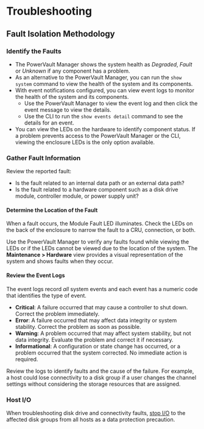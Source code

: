 # Troubleshooting

## Fault Isolation Methodology

### Identify the Faults

- The PowerVault Manager shows the system health as *Degraded*, *Fault* or *Unknown* if any component has a problem.
- As an alternative to the PowerVault Manager, you can run the `show system` command to view the health of the system and its components.
- With event notifications configured, you can view event logs to monitor the health of the system and its components.
    - Use the PowerVault Manager to view the event log and then click the event message to view the details.
    - Use the CLI to run the `show events detail` command to see the details for an event.
- You can view the LEDs on the hardware to identify component status. If a problem prevents access to the PowerVault Manager or the CLI, viewing the enclosure LEDs is the only option available.

### Gather Fault Information

Review the reported fault:

- Is the fault related to an internal data path or an external data path?
- Is the fault related to a hardware component such as a disk drive module, controller module, or power supply unit?

#### Determine the Location of the Fault

When a fault occurs, the Module Fault LED illuminates. Check the LEDs on the back of the enclosure to narrow the fault to a CRU, connection, or both.

Use the PowerVault Manager to verify any faults found while viewing the LEDs or if the LEDs cannot be viewed due to the location of the system. The **Maintenance > Hardware** view provides a visual representation of the system and shows faults when they occur.

#### Review the Event Logs

The event logs record *all* system events and each event has a numeric code that identifies the type of event.

- **Critical**: A failure occurred that may cause a controller to shut down. Correct the problem immediately.
- **Error**: A failure occurred that may affect data integrity or system stability. Correct the problem as soon as possible.
- **Warning**: A problem occurred that may affect system stability, but not data integrity. Evaluate the problem and correct it if necessary.
- **Informational**: A configuration or state change has occurred, or a problem occurred that the system corrected. No immediate action is required.

Review the logs to identify faults and the cause of the failure. For example, a host could lose connectivity to a disk group if a user changes the channel settings without considering the storage resources that are assigned.

### Host I/O

When troubleshooting disk drive and connectivity faults, [stop I/O](me5-shutdown-controller.md) to the affected disk groups from all hosts as a data protection precaution.
